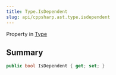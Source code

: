 ```yaml
---
title: Type.IsDependent
slug: api/cppsharp.ast.type.isdependent
---
```

Property in [Type](/api/cppsharp/ast/type)

## Summary



```csharp
public bool IsDependent { get; set; }
```

